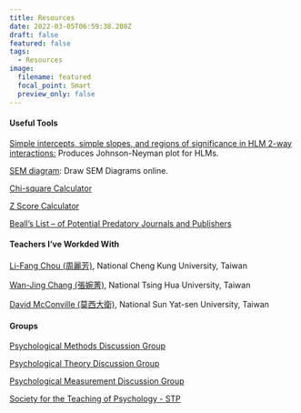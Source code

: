 ```yaml
---
title: Resources
date: 2022-03-05T06:59:38.208Z
draft: false
featured: false
tags:
  - Resources
image:
  filename: featured
  focal_point: Smart
  preview_only: false
---
```

#### Useful Tools

[Simple intercepts, simple slopes, and regions of significance in HLM 2-way interactions:](http://www.quantpsy.org/interact/hlm2.htm) Produces Johnson-Neyman plot for HLMs.

[SEM diagram](https://semdiag.psychstat.org/): Draw SEM Diagrams online.

[Chi-square Calculator](https://www.socscistatistics.com/tests/chisquare2/default2.aspx)

[Z Score Calculator](https://www.socscistatistics.com/tests/ztest/default2.aspx)

[Beall’s List – of Potential Predatory Journals and Publishers](https://beallslist.net/)



#### Teachers I’ve Workded With

[Li-Fang Chou (周麗芳)](https://researchoutput.ncku.edu.tw/zh/persons/li-fang-chou), National Cheng Kung University, Taiwan

[Wan-Jing Chang (張婉菁)](https://sites.google.com/view/aprilchang0408/home), National Tsing Hua University, Taiwan

[David McConville (莫西大衛)](https://sites.google.com/view/cvdavidmc/home), National Sun Yat-sen University, Taiwan



#### Groups

[Psychological Methods Discussion Group](https://www.facebook.com/groups/853552931365745)

[Psychological Theory Discussion Group](https://www.facebook.com/groups/153619768802306)

[Psychological Measurement Discussion Group](https://www.facebook.com/groups/570197614202877/)

[Society for the Teaching of Psychology - STP](https://www.facebook.com/groups/teachpsych/)